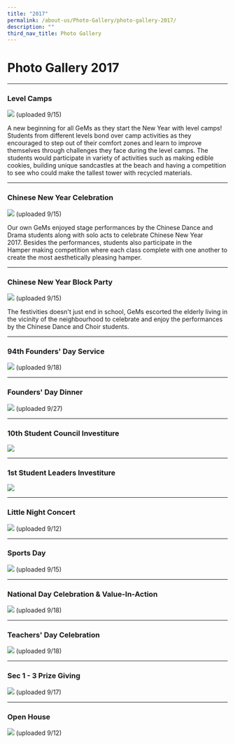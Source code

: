 ```yaml
---
title: "2017"
permalink: /about-us/Photo-Gallery/photo-gallery-2017/
description: ""
third_nav_title: Photo Gallery
---
```

# **Photo Gallery 2017**
-----------------------------------------------------------------------

### Level Camps

![](/images/pg2017-1.jpg)
(uploaded 9/15)

A new beginning for all GeMs as they start the New Year with level camps! Students from different levels bond over camp activities as they encouraged to step out of their comfort zones and learn to improve themselves through challenges they face during the level camps. The students would participate in variety of activities such as making edible cookies, building unique sandcastles at the beach and having a competition to see who could make the tallest tower with recycled materials.

-------------------------------------------------------------------------

### Chinese New Year Celebration

![](/images/pg2017-2.jpg)
(uploaded 9/15)

Our own GeMs enjoyed stage performances by the Chinese Dance and Drama students along with solo acts to celebrate Chinese New Year 2017. Besides the performances, students also participate in the Hamper making competition where each class complete with one another to create the most aesthetically pleasing hamper.

-------------------------------------------------------------------------

### Chinese New Year Block Party

![](/images/pg2017-3.jpg)
(uploaded 9/15)

The festivities doesn't just end in school, GeMs escorted the elderly living in the vicinity of the neighbourhood to celebrate and enjoy the performances by the Chinese Dance and Choir students.

-------------------------------------------------------------------------

### 94th Founders' Day Service

![](/images/pg2018-4.jpg)
(uploaded 9/18)

-------------------------------------------------------------------------

### Founders' Day Dinner

![](/images/pg2018-5.jpg)
(uploaded 9/27)

-------------------------------------------------------------------------

### 10th Student Council Investiture

![](/images/pg2018-6.jpg)

-------------------------------------------------------------------------

### 1st Student Leaders Investiture

![](/images/pg2018-7.jpg)

------------------------------------------------------------------------

### Little Night Concert

![](/images/pg2018-8.jpg)
(uploaded 9/12)

------------------------------------------------------------------------

### Sports Day

![](/images/pg2018-9.jpg)
(uploaded 9/15)

-------------------------------------------------------------------------

### National Day Celebration & Value-In-Action

![](/images/pg2018-10.jpg)
(uploaded 9/18)

-------------------------------------------------------------------------

### Teachers' Day Celebration

![](/images/pg2018-11.jpg)
(uploaded 9/18)

-------------------------------------------------------------------------

### Sec 1 - 3 Prize Giving

![](/images/pg2018-12.jpg)
(uploaded 9/17)

-------------------------------------------------------------------------

### Open House


![](/images/pg2018-13.jpg)
(uploaded 9/12)
